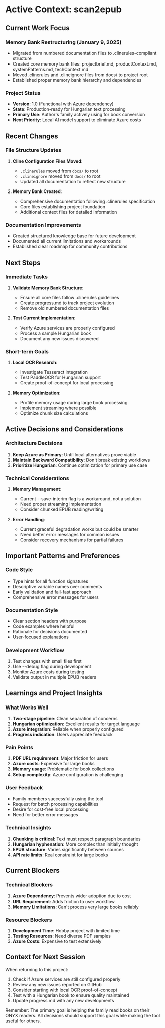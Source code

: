 # Active Context: scan2epub

## Current Work Focus

### Memory Bank Restructuring (January 9, 2025)
- Migrated from numbered documentation files to .clinerules-compliant structure
- Created core memory bank files: projectbrief.md, productContext.md, systemPatterns.md, techContext.md
- Moved .clinerules and .clineignore files from docs/ to project root
- Established proper memory bank hierarchy and dependencies

### Project Status
- **Version**: 1.0 (Functional with Azure dependency)
- **State**: Production-ready for Hungarian text processing
- **Primary Use**: Author's family actively using for book conversion
- **Next Priority**: Local AI model support to eliminate Azure costs

## Recent Changes

### File Structure Updates
1. **Cline Configuration Files Moved**:
   - `.clinerules` moved from `docs/` to root
   - `.clineignore` moved from `docs/` to root
   - Updated all documentation to reflect new structure

2. **Memory Bank Created**:
   - Comprehensive documentation following .clinerules specification
   - Core files establishing project foundation
   - Additional context files for detailed information

### Documentation Improvements
- Created structured knowledge base for future development
- Documented all current limitations and workarounds
- Established clear roadmap for community contributions

## Next Steps

### Immediate Tasks
1. **Validate Memory Bank Structure**:
   - Ensure all core files follow .clinerules guidelines
   - Create progress.md to track project evolution
   - Remove old numbered documentation files

2. **Test Current Implementation**:
   - Verify Azure services are properly configured
   - Process a sample Hungarian book
   - Document any new issues discovered

### Short-term Goals
1. **Local OCR Research**:
   - Investigate Tesseract integration
   - Test PaddleOCR for Hungarian support
   - Create proof-of-concept for local processing

2. **Memory Optimization**:
   - Profile memory usage during large book processing
   - Implement streaming where possible
   - Optimize chunk size calculations

## Active Decisions and Considerations

### Architecture Decisions
1. **Keep Azure as Primary**: Until local alternatives prove viable
2. **Maintain Backward Compatibility**: Don't break existing workflows
3. **Prioritize Hungarian**: Continue optimization for primary use case

### Technical Considerations
1. **Memory Management**:
   - Current --save-interim flag is a workaround, not a solution
   - Need proper streaming implementation
   - Consider chunked EPUB reading/writing

2. **Error Handling**:
   - Current graceful degradation works but could be smarter
   - Need better error messages for common issues
   - Consider recovery mechanisms for partial failures

## Important Patterns and Preferences

### Code Style
- Type hints for all function signatures
- Descriptive variable names over comments
- Early validation and fail-fast approach
- Comprehensive error messages for users

### Documentation Style
- Clear section headers with purpose
- Code examples where helpful
- Rationale for decisions documented
- User-focused explanations

### Development Workflow
1. Test changes with small files first
2. Use --debug flag during development
3. Monitor Azure costs during testing
4. Validate output in multiple EPUB readers

## Learnings and Project Insights

### What Works Well
1. **Two-stage pipeline**: Clean separation of concerns
2. **Hungarian optimization**: Excellent results for target language
3. **Azure integration**: Reliable when properly configured
4. **Progress indication**: Users appreciate feedback

### Pain Points
1. **PDF URL requirement**: Major friction for users
2. **Azure costs**: Expensive for large books
3. **Memory usage**: Problematic for book collections
4. **Setup complexity**: Azure configuration is challenging

### User Feedback
- Family members successfully using the tool
- Request for batch processing capabilities
- Desire for cost-free local processing
- Need for better error messages

### Technical Insights
1. **Chunking is critical**: Text must respect paragraph boundaries
2. **Hungarian hyphenation**: More complex than initially thought
3. **EPUB structure**: Varies significantly between sources
4. **API rate limits**: Real constraint for large books

## Current Blockers

### Technical Blockers
1. **Azure Dependency**: Prevents wider adoption due to cost
2. **URL Requirement**: Adds friction to user workflow
3. **Memory Limitations**: Can't process very large books reliably

### Resource Blockers
1. **Development Time**: Hobby project with limited time
2. **Testing Resources**: Need diverse PDF samples
3. **Azure Costs**: Expensive to test extensively

## Context for Next Session

When returning to this project:
1. Check if Azure services are still configured properly
2. Review any new issues reported on GitHub
3. Consider starting with local OCR proof-of-concept
4. Test with a Hungarian book to ensure quality maintained
5. Update progress.md with any new developments

Remember: The primary goal is helping the family read books on their ONYX readers. All decisions should support this goal while making the tool useful for others.
